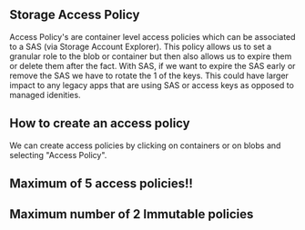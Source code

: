 ## Storage Access Policy

Access Policy's are container level access policies which can be associated to a SAS (via Storage Account Explorer). This policy allows us to set a granular role to the blob or container but then also allows us to expire them or delete them after the fact. With SAS, if we want to expire the SAS early or remove the SAS we have to rotate the 1 of the keys. This could have larger impact to any legacy apps that are using SAS or access keys as opposed to managed idenities. 

## How to create an access policy

We can create access policies by clicking on containers or on blobs and selecting "Access Policy". 


## Maximum of 5 access policies!!

## Maximum number of 2 Immutable policies